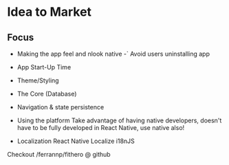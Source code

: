 # Idea to Market

## Focus

- Making the app feel and nlook native
-` Avoid users uninstalling app

- App Start-Up Time

- Theme/Styling

- The Core (Database)

- Navigation & state persistence 

- Using the platform
Take advantage of having native developers, doesn't have to be fully developed in React Native, use native also!

- Localization
React Native Localize
i18nJS

Checkout 
/ferrannp/fithero @ github 